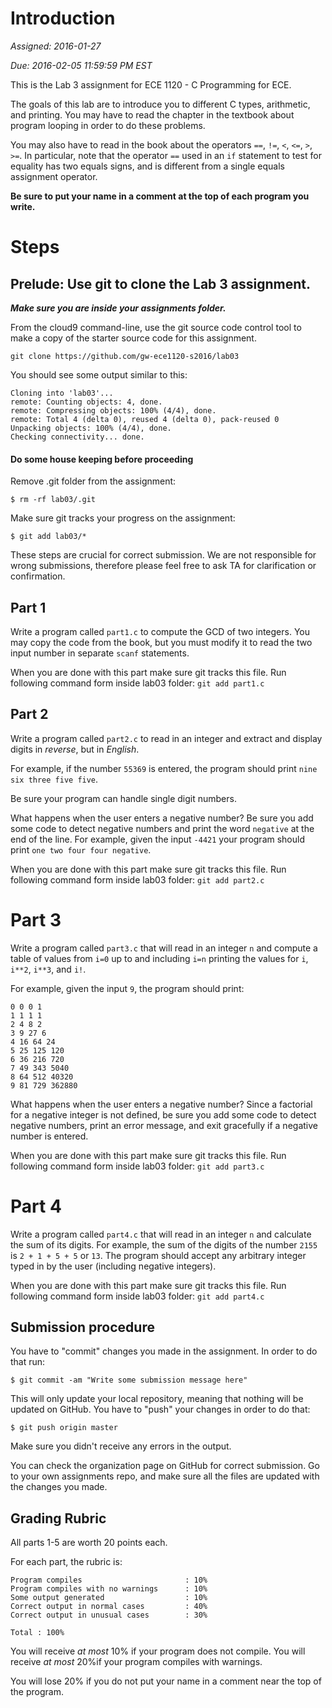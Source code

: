 # Introduction

*Assigned: 2016-01-27*

*Due: 2016-02-05 11:59:59 PM EST*

This is the Lab 3 assignment for ECE 1120 - C Programming for ECE.

The goals of this lab are to introduce you to different C types,
arithmetic, and printing. You may have to read the chapter in the
textbook about program looping in order to do these problems.

You may also have to read in the book about the operators `==`, `!=`,
`<`, `<=`, `>`, `>=`. In particular, note that the operator `==` used
in an `if` statement to test for equality has two equals signs, and is
different from a single equals assignment operator.


**Be sure to put your name in a comment at the top of each program you
write.**

# Steps

## Prelude: Use git to clone the Lab 3 assignment.

***Make sure you are inside your assignments folder.***

From the cloud9 command-line, use the git source code control tool to
make a copy of the starter source code for this assignment.

```
git clone https://github.com/gw-ece1120-s2016/lab03
```

You should see some output similar to this:
```
Cloning into 'lab03'...
remote: Counting objects: 4, done.
remote: Compressing objects: 100% (4/4), done.
remote: Total 4 (delta 0), reused 4 (delta 0), pack-reused 0
Unpacking objects: 100% (4/4), done.
Checking connectivity... done.
```

#### Do some house keeping before proceeding

Remove .git folder from the assignment:

```
$ rm -rf lab03/.git
```

Make sure git tracks your progress on the assignment:

```
$ git add lab03/*
```

These steps are crucial for correct submission. We are not responsible
for wrong submissions, therefore please feel free to ask TA for
clarification or confirmation.

## Part 1

Write a program called `part1.c` to compute the GCD of two
integers. You may copy the code from the book, but you must modify it
to read the two input number in separate `scanf` statements.

When you are done with this part make sure git tracks this file. Run
following command form inside lab03 folder: ``` git add part1.c ```

## Part 2

Write a program called `part2.c` to read in an integer and extract and
display digits in *reverse*, but in *English*.

For example, if the number `55369` is entered, the program should
print `nine six three five five`. 

Be sure your program can handle single digit numbers.

What happens when the user enters a negative number? Be sure you add
some code to detect negative numbers and print the word `negative` at
the end of the line. For example, given the input `-4421` your program
should print `one two four four negative`.

When you are done with this part make sure git tracks this file. Run
following command form inside lab03 folder: ``` git add part2.c ```

# Part 3

Write a program called `part3.c` that will read in an integer `n` and
compute a table of values from `i=0` up to and including `i=n`
printing the values for `i`, `i**2`, `i**3`, and `i!`.

For example, given the input `9`, the program should print:

```
0 0 0 1
1 1 1 1
2 4 8 2
3 9 27 6
4 16 64 24
5 25 125 120
6 36 216 720
7 49 343 5040
8 64 512 40320
9 81 729 362880

```

What happens when the user enters a negative number? Since a factorial
for a negative integer is not defined, be sure you add some code to
detect negative numbers, print an error message, and exit gracefully
if a negative number is entered.

When you are done with this part make sure git tracks this file. Run
following command form inside lab03 folder: ``` git add part3.c ```

# Part 4

Write a program called `part4.c` that will read in an integer `n` and
calculate the sum of its digits. For example, the sum of the digits of
the number `2155` is `2 + 1 + 5 + 5` or `13`. The program should
accept any arbitrary integer typed in by the user (including negative
integers).

When you are done with this part make sure git tracks this file. Run
following command form inside lab03 folder: ``` git add part4.c ```

## Submission procedure

You have to "commit" changes you made in the assignment. In order to do that run:

```
$ git commit -am "Write some submission message here"
```

This will only update your local repository, meaning that nothing will be updated on GitHub. You have to "push" your changes in order to do that:

```
$ git push origin master
```

Make sure you didn't receive any errors in the output.

You can check the organization page on GitHub for correct
submission. Go to your own assignments repo, and make sure all the
files are updated with the changes you made.

## Grading Rubric

All parts 1-5 are worth 20 points each.

For each part, the rubric is:


```
Program compiles                       : 10%
Program compiles with no warnings      : 10%
Some output generated                  : 10%
Correct output in normal cases         : 40%
Correct output in unusual cases        : 30%

Total : 100%
```

You will receive *at most* 10% if your program does not compile. You
will receive *at most* 20%if your program compiles with warnings.

You will lose 20% if you do not put your name in a comment near
the top of the program. 

